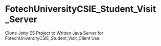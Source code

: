 # FotechUniversityCSIE_Student_Visit_Server
Clone Jetty ES Project to Written Java Server for FotechUniversityCSIE_Student_Visit_Client Use.
